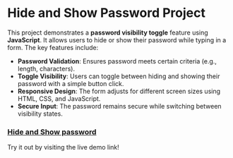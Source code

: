 # Hide and Show Password Project

This project demonstrates a **password visibility toggle** feature using **JavaScript**. It allows users to hide or show their password while typing in a form. The key features include:

- **Password Validation**: Ensures password meets certain criteria (e.g., length, characters).
- **Toggle Visibility**: Users can toggle between hiding and showing their password with a simple button click.
- **Responsive Design**: The form adjusts for different screen sizes using HTML, CSS, and JavaScript.
- **Secure Input**: The password remains secure while switching between visibility states.

### [Hide and Show password](https://hide-show-password11.netlify.app)

Try it out by visiting the live demo link!

